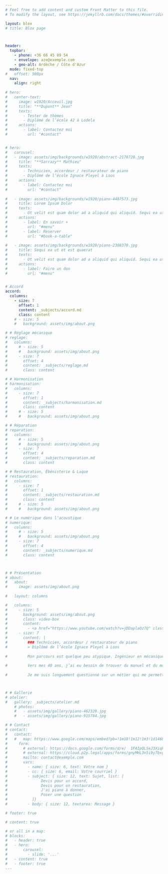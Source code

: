 ```yaml
---
# Feel free to add content and custom Front Matter to this file.
# To modify the layout, see https://jekyllrb.com/docs/themes/#overriding-theme-defaults

layout: blox
# title: Blox page 



header:
  topbar:
    - phone: +36 66 45 89 54
    - envelope: aze@exemple.com
    - geo-alt: Ardèche / Côte d'Azur
  mode: fixed-top
#   offset: 500px
  nav:
    align: right
  
# hero:
#   center-text:
#     image: w1920/Acceuil.jpg
#     title: "**Dupont** Jean"
#     texts:
#       - Tester de thèmes
#       - Diplômé de l’école 42 à Lodela
#     actions:
#       - label: Contactez moi
#         url: "#contact"  


# hero:
#   carousel:
#   - image: assets/img/backgrounds/w1920/abstract-2178720.jpg
#     title: "**Sarrazy** Mathieu"
#     texts:
#       - Technicien, accordeur / restaurateur de piano
#       - Diplômé de l’école Ignace Pleyel à Loos
#     actions:
#       - label: Contactez moi
#         url: "#contact"
  
#   - image: assets/img/backgrounds/w1920/piano-4487573.jpg
#     title: Lorem Ipsum Dolor
#     texts:
#       - Ut velit est quam dolor ad a aliquid qui aliquid. Sequi ea ut et est quaerat sequi nihil ut aliquam. Occaecati alias dolorem mollitia ut. Similique ea voluptatem. Esse doloremque accusamus repellendus deleniti vel. Minus et tempore modi architecto.
#     actions:
#       - label: En savoir +
#         url: "#menu"
#       - label: Reserver
#         url: "#book-a-table"
  
#   - image: assets/img/backgrounds/w1920/piano-2308370.jpg
#     title: Sequi ea ut et est quaerat
#     texts:
#       - Ut velit est quam dolor ad a aliquid qui aliquid. Sequi ea ut et est quaerat sequi nihil ut aliquam. Occaecati alias dolorem mollitia ut. Similique ea voluptatem. Esse doloremque accusamus repellendus deleniti vel. Minus et tempore modi architecto.
#     actions:
#       - label: Faire un don
#         url: "#menu"


# Accord
accord:
  columns:
    - size: 7
      offset: 1
      content: _subjects/accord.md
      class: content
    # - size: 5
    #   background: assets/img/about.png

# # Réglage mécanique
# reglage:
#   columns:
#     # - size: 5
#     #   background: assets/img/about.png
#     - size: 7
#       offset: 4
#       content: _subjects/reglage.md
#       class: content

# # Harmonisation
# harmonisation:
#   columns:
#     - size: 7
#       offset: 1
#       content: _subjects/harmonisation.md
#       class: content
#     # - size: 5
#     #   background: assets/img/about.png

# # Réparation
# reparation:
#   columns:
#     # - size: 5
#     #   background: assets/img/about.png
#     - size: 7
#       offset: 4
#       content: _subjects/reparation.md
#       class: content

# # Restauration, Ébénisterie & Laque
# restauration:
#   columns:
#     - size: 7
#       offset: 1
#       content: _subjects/restauration.md
#       class: content
#     # - size: 5
#     #   background: assets/img/about.png

# # Le numérique dans l’acoustique
# numerique:
#   columns:
#     # - size: 5
#     #   background: assets/img/about.png
#     - size: 7
#       offset: 4
#       content: _subjects/numerique.md
#       class: content



# # Présentation
# about:
#   about:
#     image: assets/img/about.png
  
#   layout: columns

#   columns:
#     - size: 5
#       background: assets/img/about.png
#       class: video-box
#       content:
#         - <a href="https://www.youtube.com/watch?v=jDDaplaOz7Q" class="venobox play-btn mb-4" data-vbtype="video" data-autoplay="true"></a>
#     - size: 7
#       content: |
#         ### Technicien, accordeur / restaurateur de piano
#         > Diplômé de l’école Ignace Pleyel à Loos
        
#         Mon parcours est quelque peu atypique. Ingénieur en mécanique, j’ai conçu et élaboré des machines automatisées et robotisées pour de nombreux secteurs de l’industrie pendant plus de 15 ans.
        
#         Vers mes 40 ans, j’ai eu besoin de trouver du manuel et du mouvement dans ma profession tout en gardant de la technique et de l’intellectuel, de trouver de la proximité avec les gens, de me recentrer sur des valeurs plus simples et artisanales. Un travail plus humain et plus riche de sens.
        
#         Je me suis longuement questionné sur un métier qui me permettrait de faire le lien entre ma personnalité, ma créativité, mon besoin de rigueur, la technique et le manuel. Toutes ces réflexions m’ont amené à conclure que le métier d’accordeur restaurateur de piano en serait ma synthèse.



# # Gallerie
# atelier:
#   gallery: _subjects/atelier.md
    # photos:
    #   - assets/img/gallery/piano-462320.jpg
    #   - assets/img/gallery/piano-915784.jpg

# # Contact
# contact:
#   contact:
#   #   map: https://www.google.com/maps/embed?pb=!1m18!1m12!1m3!1d1468196.3362798623!2d4.  853396502545295!3d44.05091722310776!2m3!1f0!2f0!3f0!3m2!1i1024!2i768!4f13.  1!3m3!1m2!1s0x12b668198af953ad%3A0xb71690263d16d1a7!2sProvence-Alpes-C%C3%B4te%20d&#39;  Azur!5e0!3m2!1sfr!2sfr!4v1615932586366!5m2!1sfr!2sfr
#     form:
#       # external: https://docs.google.com/forms/d/e/  1FAIpQLSeJ3XiqkFkXNDCgGeC3CXIov9JMhvVMYz9THLpwqCYZkSOKwQ/viewform?embedded=true
#       # external: https://cloud.p2p.legal/apps/forms/gnyMHL3n5i9y7bxg
#       mailto: contact@exemple.com
#       vars:
#         - name: { size: 6, text: Votre nom }
#         - cc: { size: 6, email: Votre courriel }
#         - subject: { size: 12, text: Sujet, list: [
#               Devis pour un accord,
#               Devis pour un restauration,
#               J'ai piano à donner,
#               Poser une question
#           ]}
#         - body: { size: 12, textarea: Message }

# footer: true

# content: true

# or all in a map:
# blocks:
#   - header: true
#   - hero:
#       carousel:
#         - slide: '...'
#   - content: true
#   - footer: true
---
```




